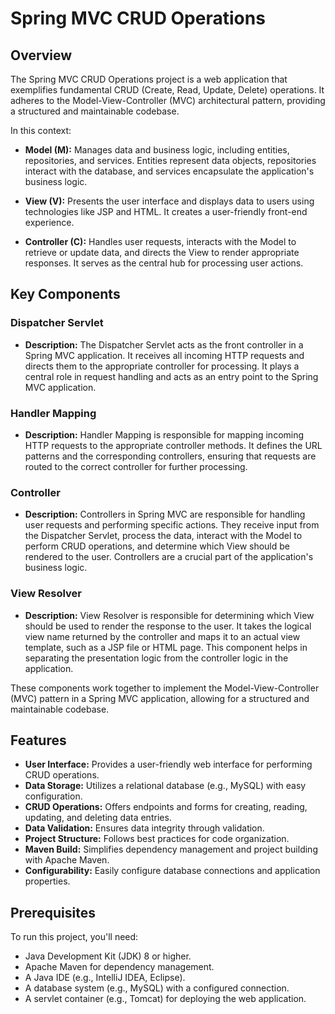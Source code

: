 # Spring MVC CRUD Operations

## Overview

The Spring MVC CRUD Operations project is a web application that exemplifies fundamental CRUD (Create, Read, Update, Delete) operations. It adheres to the Model-View-Controller (MVC) architectural pattern, providing a structured and maintainable codebase.

In this context:

- **Model (M):** Manages data and business logic, including entities, repositories, and services. Entities represent data objects, repositories interact with the database, and services encapsulate the application's business logic.

- **View (V):** Presents the user interface and displays data to users using technologies like JSP and HTML. It creates a user-friendly front-end experience.

- **Controller (C):** Handles user requests, interacts with the Model to retrieve or update data, and directs the View to render appropriate responses. It serves as the central hub for processing user actions.


## Key Components

### Dispatcher Servlet

- **Description:** The Dispatcher Servlet acts as the front controller in a Spring MVC application. It receives all incoming HTTP requests and directs them to the appropriate controller for processing. It plays a central role in request handling and acts as an entry point to the Spring MVC application.

### Handler Mapping

- **Description:** Handler Mapping is responsible for mapping incoming HTTP requests to the appropriate controller methods. It defines the URL patterns and the corresponding controllers, ensuring that requests are routed to the correct controller for further processing.

### Controller

- **Description:** Controllers in Spring MVC are responsible for handling user requests and performing specific actions. They receive input from the Dispatcher Servlet, process the data, interact with the Model to perform CRUD operations, and determine which View should be rendered to the user. Controllers are a crucial part of the application's business logic.

### View Resolver

- **Description:** View Resolver is responsible for determining which View should be used to render the response to the user. It takes the logical view name returned by the controller and maps it to an actual view template, such as a JSP file or HTML page. This component helps in separating the presentation logic from the controller logic in the application.

These components work together to implement the Model-View-Controller (MVC) pattern in a Spring MVC application, allowing for a structured and maintainable codebase.

## Features

- **User Interface:** Provides a user-friendly web interface for performing CRUD operations.
- **Data Storage:** Utilizes a relational database (e.g., MySQL) with easy configuration.
- **CRUD Operations:** Offers endpoints and forms for creating, reading, updating, and deleting data entries.
- **Data Validation:** Ensures data integrity through validation.
- **Project Structure:** Follows best practices for code organization.
- **Maven Build:** Simplifies dependency management and project building with Apache Maven.
- **Configurability:** Easily configure database connections and application properties.

## Prerequisites

To run this project, you'll need:

- Java Development Kit (JDK) 8 or higher.
- Apache Maven for dependency management.
- A Java IDE (e.g., IntelliJ IDEA, Eclipse).
- A database system (e.g., MySQL) with a configured connection.
- A servlet container (e.g., Tomcat) for deploying the web application.

